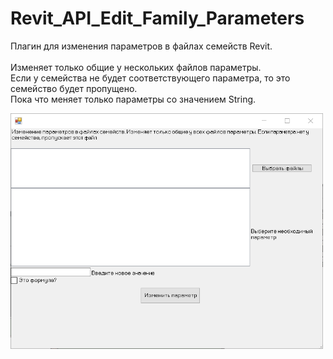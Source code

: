 # Revit_API_Edit_Family_Parameters

Плагин для изменения параметров в файлах семейств Revit.</br>
</br>
Изменяет только общие у нескольких файлов параметры.</br>
Если у семейства не будет соответствующего параметра, то это семейство будет пропущено.</br>
Пока что меняет только параметры со значением String.</br>

<img src="Images/2023-10-02_16-16-23.png" alt="drawing" width="500"/>
